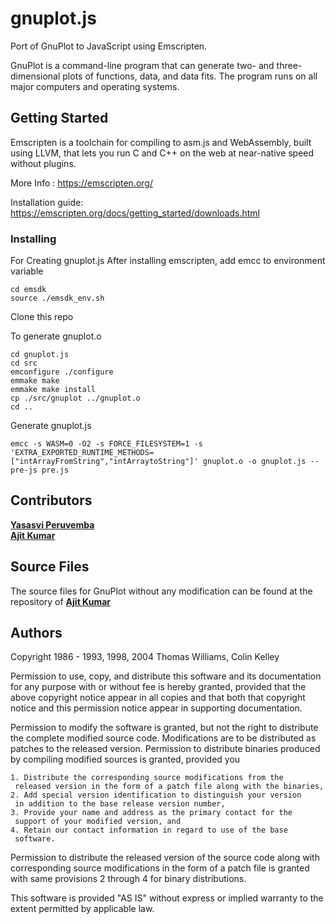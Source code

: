 # gnuplot.js

Port of GnuPlot to JavaScript using Emscripten.

GnuPlot is a command-line program that can generate two- and three-dimensional plots of functions, data, and data fits. The program runs on all major computers and operating systems.


## Getting Started 

Emscripten is a toolchain for compiling to asm.js and WebAssembly, built using LLVM, that lets you run C and C++ on the web at near-native speed without plugins.

More Info : https://emscripten.org/

Installation guide: https://emscripten.org/docs/getting_started/downloads.html


### Installing

For Creating gnuplot.js
After installing emscripten, add emcc to environment variable

```
cd emsdk
source ./emsdk_env.sh
```

Clone this repo

To generate gnuplot.o
```
cd gnuplot.js
cd src
emconfigure ./configure
emmake make
emmake make install
cp ./src/gnuplot ../gnuplot.o
cd ..
```

Generate gnuplot.js

```
emcc -s WASM=0 -O2 -s FORCE_FILESYSTEM=1 -s 'EXTRA_EXPORTED_RUNTIME_METHODS=["intArrayFromString","intArraytoString"]' gnuplot.o -o gnuplot.js --pre-js pre.js
```

## Contributors

<a href="https://github.com/YasasviPeruvemba/"><b>Yasasvi Peruvemba</b></a><br>
<a href="https://github.com/ajit3259/"><b>Ajit Kumar</b></a>

## Source Files
The source files for GnuPlot without any modification can be found at the repository of <a href="https://github.com/ajit3259/"><b>Ajit Kumar</b></a>

## Authors

  Copyright 1986 - 1993, 1998, 2004   Thomas Williams, Colin Kelley
 
  Permission to use, copy, and distribute this software and its
  documentation for any purpose with or without fee is hereby granted,
  provided that the above copyright notice appear in all copies and
  that both that copyright notice and this permission notice appear
  in supporting documentation.
 
  Permission to modify the software is granted, but not the right to
  distribute the complete modified source code.  Modifications are to
  be distributed as patches to the released version.  Permission to
  distribute binaries produced by compiling modified sources is granted,
  provided you
  
    1. Distribute the corresponding source modifications from the
     released version in the form of a patch file along with the binaries,
    2. Add special version identification to distinguish your version
     in addition to the base release version number,
    3. Provide your name and address as the primary contact for the
     support of your modified version, and
    4. Retain our contact information in regard to use of the base
     software.
     
  Permission to distribute the released version of the source code along
  with corresponding source modifications in the form of a patch file is
  granted with same provisions 2 through 4 for binary distributions.
 
  This software is provided "AS IS" without express or implied warranty
  to the extent permitted by applicable law.

